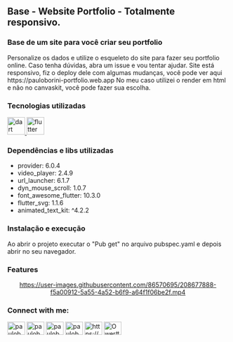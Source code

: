 ## Base - Website Portfolio - Totalmente responsivo.

<h3 align="left">Base de um site para você criar seu portfolio</h3>
Personalize os dados e utilize o esqueleto do site para fazer seu portfolio online. Caso tenha dúvidas, abra um issue e vou tentar ajudar. Site está responsivo, fiz o deploy dele com algumas mudanças, você pode ver aqui https://pauloborini-portfolio.web.app
No meu caso utilizei o render em html e não no canvaskit, você pode fazer sua escolha.

<h3 align="left">Tecnologias utilizadas</h3>
<p align="left"> <a href="https://dart.dev" target="_blank" rel="noreferrer"> <img src="https://www.vectorlogo.zone/logos/dartlang/dartlang-icon.svg" alt="dart" width="40" height="40"/> </a> <a href="https://flutter.dev" target="_blank" rel="noreferrer"> <img src="https://www.vectorlogo.zone/logos/flutterio/flutterio-icon.svg" alt="flutter" width="40" height="40"/> </a> </p>


<h3 align="left">Dependências e libs utilizadas</h3>

- provider: 6.0.4
- video_player: 2.4.9
- url_launcher: 6.1.7
- dyn_mouse_scroll: 1.0.7
- font_awesome_flutter: 10.3.0
- flutter_svg: 1.1.6
- animated_text_kit: ^4.2.2


<h3 align="left">Instalação e execução</h3>
Ao abrir o projeto executar o "Pub get" no arquivo pubspec.yaml e depois abrir no seu navegador.

<h3 align="left">Features</h3>
<div align="center">


https://user-images.githubusercontent.com/86570695/208677888-f5a00912-5a55-4a52-b6f9-a64f1f06be2f.mp4

</div>
<h3 align="left">Connect with me:</h3>
<p align="left">
<a href="https://twitter.com/pauloborini" target="blank"><img align="center" src="https://raw.githubusercontent.com/rahuldkjain/github-profile-readme-generator/master/src/images/icons/Social/twitter.svg" alt="pauloborini" height="30" width="40" /></a>
<a href="https://linkedin.com/in/pauloborini" target="blank"><img align="center" src="https://raw.githubusercontent.com/rahuldkjain/github-profile-readme-generator/master/src/images/icons/Social/linked-in-alt.svg" alt="pauloborini" height="30" width="40" /></a>
<a href="https://fb.com/pauloborini" target="blank"><img align="center" src="https://raw.githubusercontent.com/rahuldkjain/github-profile-readme-generator/master/src/images/icons/Social/facebook.svg" alt="pauloborini" height="30" width="40" /></a>
<a href="https://instagram.com/pauloborini/" target="blank"><img align="center" src="https://raw.githubusercontent.com/rahuldkjain/github-profile-readme-generator/master/src/images/icons/Social/instagram.svg" alt="pauloborini/" height="30" width="40" /></a>
<a href="https://www.youtube.com/channel/UC61MPlOHzXH3Z8jeGN-x0Fw" target="blank"><img align="center" src="https://raw.githubusercontent.com/rahuldkjain/github-profile-readme-generator/master/src/images/icons/Social/youtube.svg" alt="https://www.youtube.com/channel/UC61MPlOHzXH3Z8jeGN-x0Fw" height="30" width="40" /></a>
<a href="https://discord.gg/Ower#6752" target="blank"><img align="center" src="https://raw.githubusercontent.com/rahuldkjain/github-profile-readme-generator/master/src/images/icons/Social/discord.svg" alt="Ower#6752" height="30" width="40" /></a>
</p>

